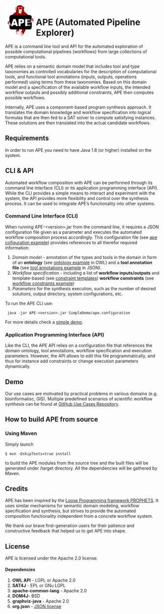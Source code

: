 <img src="./res/ape_logo_sqare.png" alt="logo" width=20% align="left" />

# APE (Automated Pipeline Explorer)

APE is a command line tool and API for the automated exploration of possible computational pipelines (workflows) from large collections of computational tools. 

APE relies on a semantic domain model that includes tool and type taxonomies as controlled vocabularies for the description of computational tools, and functional tool annotations (inputs, outputs, operations performed) using terms from these taxonomies. Based on this domain model and a specification of the available workflow inputs, the intended workflow outputs and possibly additional constraints, APE then computes possible workflows. 

Internally, APE uses a component-based program synthesis approach. It translates the domain knowledge and workflow specification into logical formulas that are then fed to a SAT solver to compute satisfying instances. These solutions are then translated into the actual candidate workflows. 

## Requirements

In order to run APE you need to have Java 1.8 (or higher) installed on the system.

## CLI & API
Automated workflow composition with APE can be performed through its command line interface (CLI) or its application programming interface (API). While the CLI provides a simple means to interact and experiment with the system, the API provides more flexibility and control over the synthesis process. It can be used to integrate APE’s functionality into other systems.

### Command Line Interface (CLI)
When running APE-&lt;version>.jar from the command line, it requires a JSON configuration file given as a parameter and executes the automated workflow composition process accordingly. This configuration file (see [ape cofiguration example](https://github.com/sanctuuary/APE_UseCases/blob/master/SimpleDemo/ape.configuration)) provides references to all therefor required information:
1. *Domain model* - annotation of the types and tools in the domain in form of an **ontology** (see [ontology example](https://github.com/sanctuuary/APE_UseCases/blob/master/SimpleDemo/GMT_Demo_UseCase.owl) in OWL) and a **tool annotation file** (see [tool annotations example](https://github.com/sanctuuary/APE_UseCases/blob/master/SimpleDemo/tool_annotations.json) in JSON).
2. *Workflow specification* - including a list of **workflow inputs/outputs** and template-based (see [constraint templates](https://github.com/sanctuuary/APE_UseCases/blob/master/SimpleDemo/constraint_templates.json)) **workflow constraints** (see [workflow constraints example](https://github.com/sanctuuary/APE_UseCases/blob/master/SimpleDemo/constraints.json))
3. *Parameters* for the synthesis execution, such as the number of desired solutions, output directory, system configurations, etc.

To run the APE CLI use:

```shell
 java -jar APE-<version>.jar SimpleDemo/ape.configuration
```

For more details check a [simple demo](https://github.com/sanctuuary/APE_UseCases/tree/master/SimpleDemo).

### Application Programming Interface (API)

Like the CLI, the APE API relies on a configuration file that references the domain ontology, tool annotations, workflow specification and execution parameters. However, the API allows to edit this file programmatically, and thus for instance add constraints or change execution parameters dynamically.

## Demo 
Our use cases are motivated by practical problems in various domains (e.g. bioinformatisc, GIS). Multiple predefined scenarios of scientific workflow synthesis can be found at [GitHub Use Cases Repository](https://github.com/sanctuuary/APE_UseCases).

## How to build APE from source

### Using Maven
Simply launch
```shell
$ mvn -DskipTests=true install
```
to build the APE modules from the source tree and the built files will be generated under /target directory. All the dependencies will be gathered by Maven.

## Credits
APE has been inspired by the [Loose Programming framework PROPHETS](http://ls5-www.cs.tu-dortmund.de/projects/prophets/index.php). It uses similar mechanisms for semantic domain modeling, workflow specification and synthesis, but strives to provide the automated composition functionality independent from a concrete workflow system.

We thank our brave first-generation users for their patience and constructive feedback that helped us to get APE into shape. 

## License
APE is licensed under the Apache 2.0 license.

#### Dependencies

1. **OWL API**	-	LGPL or Apache 2.0
2. **SAT4J**	-	EPL or GNu LGPL
3. **apache-common-lang**	-	Apache 2.0
4. **DOM4J**-	BSD
5. **graphviz-java** - Apache 2.0
6. **org.json** - [JSON license](https://www.json.org/license.html)

